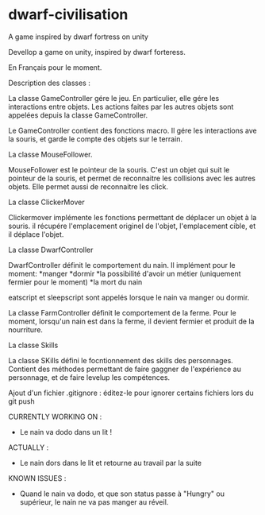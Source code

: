 # dwarf-civilisation
A game inspired by dwarf fortress on unity

Devellop a game on unity, inspired by dwarf forteress.

En Français pour le moment.

Description des classes :

La classe GameController gére le jeu. En particulier, elle gére les interactions entre objets. 
Les actions faites par les autres objets sont appelées depuis la classe GameController.

Le GameController contient des fonctions macro. Il gére les interactions ave la souris, et garde le compte des objets sur le terrain.

La classe MouseFollower.

MouseFollower est le pointeur de la souris. C'est un objet qui suit le pointeur de la souris, et permet de reconnaitre les collisions avec les autres objets.
Elle permet aussi de reconnaitre les click.

La classe ClickerMover

Clickermover implémente les fonctions permettant de déplacer un objet à la souris. il récupére l'emplacement originel de l'objet, l'emplacement cible, et il déplace l'objet.

La classe DwarfController

DwarfController définit le comportement du nain. Il implément pour le moment:
*manger
*dormir
*la possibilité d'avoir un métier (uniquement fermier pour le moment)
*la mort du nain


eatscript et sleepscript sont appelés lorsque le nain va manger ou dormir.


La classe FarmController définit le comportement de la ferme. Pour le moment, lorsqu'un nain est dans la ferme, il devient fermier et produit de la nourriture.


La classe Skills

La classe SKills défini le focntionnement des skills des personnages. Contient des méthodes permettant de faire gaggner de l'expérience au personnage, et de faire levelup les compétences.

Ajout d'un fichier .gitignore : éditez-le pour ignorer certains fichiers lors du git push

CURRENTLY WORKING ON :
- Le nain va dodo dans un lit !

ACTUALLY :
- Le nain dors dans le lit et retourne au travail par la suite

KNOWN ISSUES :
- Quand le nain va dodo, et que son status passe à "Hungry" ou supérieur, le nain ne va pas manger au réveil.
